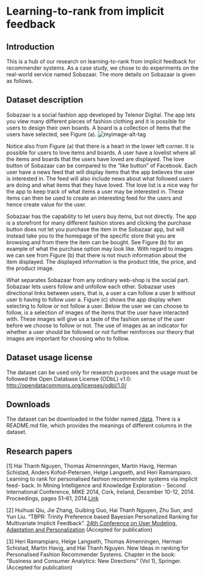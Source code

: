 # Learning-to-rank from implicit feedback

## Introduction
This is a hub of our research on learning-to-rank from implicit feedback for recommender systems. As a case study, we chose to do experiments on the real-world service named Sobazaar. The more details on Sobazaar is given as follows.

## Dataset description
Sobazaar is a social fashion app developed by Telenor Digital. The app lets you view many different pieces of fashion clothing and it is possible for users to design their own boards. A board is a collection of items that the users have selected,  see Figure (a).
![myimage-alt-tag](https://github.com/hainguyen-telenor/Learning-to-rank-from-implicit-feedback/blob/master/image/Sobazaar.png)

Notice also from Figure (a) that there is a heart in the lower left corner. It is possible for users to love items and boards. A user have a lovelist where all the items and boards that the users have loved are displayed. The love button of Sobazaar can be compared to the ”like button” of Facebook. Each user have a news feed that will display items that the app believes the user is interested in. The feed will also include news about what followed users are doing and what items that they have loved. The love list is a nice way for the app to keep track of what items a user may be interested in. These items can then be used to create an interesting feed for the users and hence create value for the user.

Sobazaar has the capability to let users buy items, but not directly. The app is a storefront for many different fashion stores and clicking the purchase button does not let you purchase the item in the Sobazaar app, but will instead take you to the homepage of the specific store that you are browsing and from there the item can be bought. See Figure (b) for an example of what the purchase option may look like. With regard to images we can see from Figure (b) that there is not much information about the item displayed. The displayed information is the product title, the price, and the product image.

What separates Sobazaar from any ordinary web-shop is the social part. Sobazaar lets users follow and unfollow each other. Sobazaar uses directional links between users, that is, a user a can follow a user b without user b having to follow user a. Figure (c) shows the app display when selecting to follow or not follow a user. Below the user we can choose to follow, is a selection of images of the items that the user have interacted with. These images will give us a taste of the fashion sense of the user before we choose to follow or not. The use of images as an indicator for whether a user should be followed or not further reinforces our theory that images are important for choosing who to follow.

## Dataset usage license
The dataset can be used only for research purposes and the usage must be followed the Open Database License (ODbL) v1.0: http://opendatacommons.org/licenses/odbl/1.0/

## Downloads
The dataset can be downloaded in the folder named [/data](https://github.com/hainguyen-telenor/Fashion-Recommender-Systems/tree/master/Data). There is a README.md file, which provides the meanings of different columns in the dataset.

## Research papers
[1] Hai Thanh Nguyen, Thomas Almenningen, Martin Havig, Herman Schistad, Anders Kofod-Petersen, Helge Langseth, and Heri Ramampiaro. Learning to rank for personalised fashion recommender systems via implicit feed- back. In Mining Intelligence and Knowledge Exploration - Second International Conference, MIKE 2014, Cork, Ireland, December 10-12, 2014. Proceedings, pages 51–61, 2014.[Link](http://dx.doi.org/10.1007/978-3-319-13817-6_6)

[2] Huihuai Qiu, Jie Zhang, Guibing Guo, Hai Thanh Nguyen, Zhu Sun, and Yun Liu. “TBPR: Trinity Preference based Bayesian Personalized Ranking for Multivariate Implicit Feedback”. [24th Conference on User Modeling, Adaptation and Personalization](http://www.um.org/umap2016/) (Accepted for publication)

[3] Heri Ramampiaro, Helge Langseth, Thomas Almenningen, Herman Schistad, Martin Havig, and Hai Thanh Nguyen. New Ideas in ranking for Personalised Fashion Recommender Systems. Chapter in the book: "Business and Consumer Analytics: New Directions” (Vol 1), Springer. (Accepted for publication)
